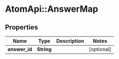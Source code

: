 # AtomApi::AnswerMap

## Properties
Name | Type | Description | Notes
------------ | ------------- | ------------- | -------------
**answer_id** | **String** |  | [optional] 


